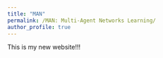 ```yaml
---
title: "MAN"
permalink: /MAN: Multi-Agent Networks Learning/
author_profile: true
---
```

This is my new website!!!
